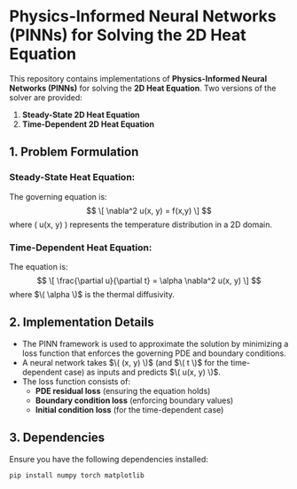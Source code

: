 # Physics-Informed Neural Networks (PINNs) for Solving the 2D Heat Equation

This repository contains implementations of **Physics-Informed Neural Networks (PINNs)** for solving the **2D Heat Equation**. Two versions of the solver are provided:

1. **Steady-State 2D Heat Equation**
2. **Time-Dependent 2D Heat Equation**

## 1. Problem Formulation

### Steady-State Heat Equation:
The governing equation is:
$$
\[
\nabla^2 u(x, y) = f(x,y)
\]
$$
where \( u(x, y) \) represents the temperature distribution in a 2D domain.

### Time-Dependent Heat Equation:
The equation is:
$$
\[
\frac{\partial u}{\partial t} = \alpha \nabla^2 u(x, y)
\]
$$
where $\( \alpha \)$ is the thermal diffusivity.

## 2. Implementation Details

- The PINN framework is used to approximate the solution by minimizing a loss function that enforces the governing PDE and boundary conditions.
- A neural network takes $\( (x, y) \)$ (and $\( t \)$ for the time-dependent case) as inputs and predicts $\( u(x, y) \)$.
- The loss function consists of:
  - **PDE residual loss** (ensuring the equation holds)
  - **Boundary condition loss** (enforcing boundary values)
  - **Initial condition loss** (for the time-dependent case)

## 3. Dependencies

Ensure you have the following dependencies installed:

```bash
pip install numpy torch matplotlib
